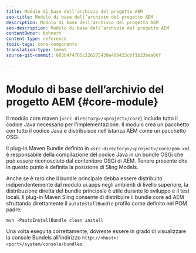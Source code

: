 ```yaml
---
title: Modulo di base dell’archivio del progetto AEM
seo-title: Modulo di base dell’archivio del progetto AEM
description: Modulo di base dell’archivio del progetto AEM
seo-description: Modulo di base dell’archivio del progetto AEM
contentOwner: bohnert
content-type: reference
topic-tags: core-components
translation-type: tm+mt
source-git-commit: 683b4f4705c226275439a408423cbf1b23bea66f

---
```



# Modulo di base dell’archivio del progetto AEM {#core-module}

Il modulo core maven (`<src-directory>/<project>/core`) include tutto il codice Java necessario per l'implementazione. Il modulo crea un pacchetto con tutto il codice Java e distribuisce nell’istanza AEM come un pacchetto OSGi.

Il plug-in Maven Bundle definito in `<src-directory>/<project>/core/pom.xml` è responsabile della compilazione del codice Java in un bundle OSGi che può essere riconosciuto dal contenitore OSGi di AEM. Tenere presente che in questo punto è definita la posizione di Sling Models.

Anche se è raro che il bundle principale debba essere distribuito indipendentemente dal modulo ui.apps negli ambienti di livello superiore, la distribuzione diretta del bundle principale è utile durante lo sviluppo e il test locali. Il plug-in Maven Sling consente di distribuire il bundle core ad AEM sfruttando direttamente il `autoInstallBundle` profilo come definito nel POM [](overview.md#parent-pom)padre.

```
mvn -PautoInstallBundle clean install
```

Una volta eseguita correttamente, dovreste essere in grado di visualizzare la console Bundels all'indirizzo `http://<host>:<port>/system/console/bundles`.

